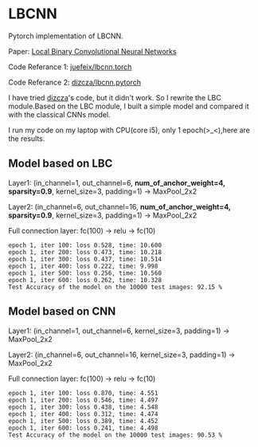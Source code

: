 # LBCNN
Pytorch implementation of LBCNN.

Paper: [Local Binary Convolutional Neural Networks](https://arxiv.org/abs/1608.06049)

Code Referance 1: [juefeix/lbcnn.torch](https://github.com/juefeix/lbcnn.torch)

Code Referance 2: [dizcza/lbcnn.pytorch](https://github.com/dizcza/lbcnn.pytorch)

I have tried [dizcza](https://github.com/dizcza/lbcnn.pytorch)'s code, but it didn't work. So I rewrite the LBC module.Based on the LBC module, I built a simple model and compared it with the classical CNNs model. 

I run my code on my laptop with CPU(core i5), only 1 epoch(>_<),here are the results.

## Model based on LBC
Layer1: (in_channel=1, out_channel=6, **num_of_anchor_weight=4, sparsity=0.9**, kernel_size=3, padding=1) -> MaxPool_2x2

Layer2: (in_channel=6, out_channel=16, **num_of_anchor_weight=4, sparsity=0.9**, kernel_size=3, padding=1) -> MaxPool_2x2

Full connection layer: fc(100) -> relu -> fc(10)
```
epoch 1, iter 100: loss 0.528, time: 10.600
epoch 1, iter 200: loss 0.473, time: 10.218
epoch 1, iter 300: loss 0.437, time: 10.514
epoch 1, iter 400: loss 0.222, time: 9.998
epoch 1, iter 500: loss 0.256, time: 10.560
epoch 1, iter 600: loss 0.262, time: 10.328
Test Accuracy of the model on the 10000 test images: 92.15 %
```


## Model based on CNN
Layer1: (in_channel=1, out_channel=6, kernel_size=3, padding=1) -> MaxPool_2x2

Layer2: (in_channel=6, out_channel=16, kernel_size=3, padding=1) -> MaxPool_2x2

Full connection layer: fc(100) -> relu -> fc(10)

```
epoch 1, iter 100: loss 0.870, time: 4.551
epoch 1, iter 200: loss 0.546, time: 4.497
epoch 1, iter 300: loss 0.438, time: 4.548
epoch 1, iter 400: loss 0.312, time: 4.474
epoch 1, iter 500: loss 0.389, time: 4.452
epoch 1, iter 600: loss 0.241, time: 4.498
Test Accuracy of the model on the 10000 test images: 90.53 %
```
